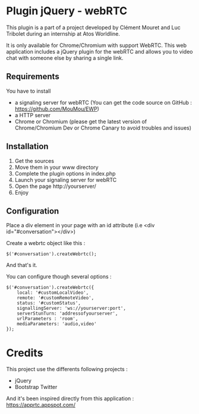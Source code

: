 # Plugin jQuery - webRTC

This plugin is a part of a project developed by Clément Mouret and Luc Tribolet during an internship at Atos Worldline.

It is only available for Chrome/Chromium with support WebRTC. This web application includes a jQuery plugin for the webRTC and allows you to video chat with someone else by sharing a single link. 

## Requirements

You have to install 

- a signaling server for webRTC (You can get the code source on GitHub : https://github.com/MouMou/EWP)
- a HTTP server
- Chrome or Chromium (please get the latest version of Chrome/Chromium Dev or Chrome Canary to avoid troubles and issues)

## Installation

1. Get the sources
2. Move them in your www directory
3. Complete the plugin options in index.php
4. Launch your signaling server for webRTC
5. Open the page http://yourserver/
6. Enjoy

## Configuration

Place a div element in your page with an id attribute (i.e &lt;div id="#conversation"&gt;&lt;/div&gt;)

Create a webrtc object like this : 

	$('#conversation').createWebrtc(); 

And that's it.

You can configure though several options :

	$('#conversation').createWebrtc({
    	local: '#customLocalVideo',
    	remote: '#customRemoteVideo',
    	status: '#customStatus',
    	signallingServer: 'ws://yourserver:port',
		serverStunTurn: 'addressofyourserver',
		urlParameters : 'room',
		mediaParameters: 'audio,video' 
    });



# Credits

This project use the differents following projects :

- jQuery
- Bootstrap Twitter

And it's been inspired directly from this application : https://apprtc.appspot.com/